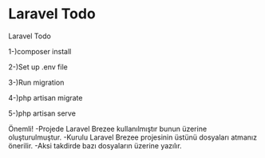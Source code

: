 # Laravel Todo 
 Laravel Todo


1-)composer install

2-)Set up .env file

3-)Run migration

4-)php artisan migrate

5-)php artisan serve

Önemli!
-Projede Laravel Brezee kullanılmıştır bunun üzerine oluşturulmuştur.
-Kurulu Laravel Brezee projesinin üstünü dosyaları atmanız önerilir.
-Aksi takdirde bazı dosyaların üzerine yazılır.
